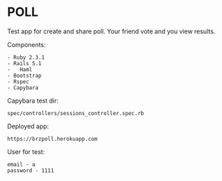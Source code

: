 # POLL

Test app for create and share poll. Your friend vote and you view results.


Components:
	
	- Ruby 2.3.1
	- Rails 5.1
	-	Haml
	- Bootstrap
	- Rspec
	- Capybara


Capybara test dir:

	spec/controllers/sessions_controller.spec.rb


Deployed app:

	https://brzpoll.herokuapp.com


User for test:

	email - a
	password - 1111
